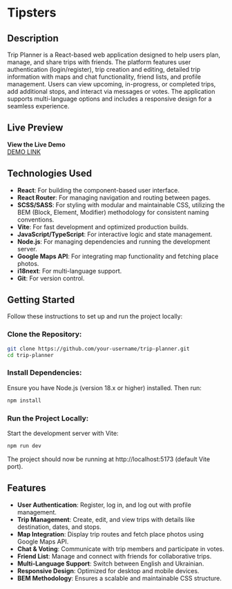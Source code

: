 
# Tipsters

## Description

Trip Planner is a React-based web application designed to help users plan, manage, and share trips with friends. The platform features user authentication (login/register), trip creation and editing, detailed trip information with maps and chat functionality, friend lists, and profile management. Users can view upcoming, in-progress, or completed trips, add additional stops, and interact via messages or votes. The application supports multi-language options and includes a responsive design for a seamless experience.

## Live Preview

**View the Live Demo**  
 [DEMO LINK](https://reaffith.github.io/Tripsters/) 

## Technologies Used

- **React**: For building the component-based user interface.  
- **React Router**: For managing navigation and routing between pages.  
- **SCSS/SASS**: For styling with modular and maintainable CSS, utilizing the BEM (Block, Element, Modifier) methodology for consistent naming conventions.  
- **Vite**: For fast development and optimized production builds.  
- **JavaScript/TypeScript**: For interactive logic and state management.  
- **Node.js**: For managing dependencies and running the development server.  
- **Google Maps API**: For integrating map functionality and fetching place photos.  
- **i18next**: For multi-language support.  
- **Git**: For version control.

## Getting Started

Follow these instructions to set up and run the project locally:

### Clone the Repository:

```bash
git clone https://github.com/your-username/trip-planner.git
cd trip-planner
```

### Install Dependencies:

Ensure you have Node.js (version 18.x or higher) installed. Then run:

```bash
npm install
```

### Run the Project Locally:

Start the development server with Vite:

```bash
npm run dev
```

The project should now be running at http://localhost:5173 (default Vite port).

## Features

- **User Authentication**: Register, log in, and log out with profile management.  
- **Trip Management**: Create, edit, and view trips with details like destination, dates, and stops.  
- **Map Integration**: Display trip routes and fetch place photos using Google Maps API.  
- **Chat & Voting**: Communicate with trip members and participate in votes.  
- **Friend List**: Manage and connect with friends for collaborative trips.  
- **Multi-Language Support**: Switch between English and Ukrainian.  
- **Responsive Design**: Optimized for desktop and mobile devices.  
- **BEM Methodology**: Ensures a scalable and maintainable CSS structure.
